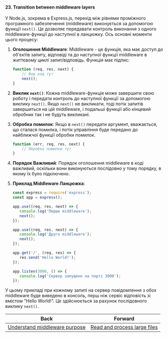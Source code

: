 #### 23. Transition between middleware layers

У Node.js, зокрема в Express.js, перехід між рівнями проміжного програмного забезпечення (middleware) виконується за допомогою функції `next()`. Це дозволяє передавати контроль виконання з одного middleware-функції до наступної в ланцюжку. Ось основні моменти цього процесу:

1. **Оголошення Middleware**: Middleware - це функція, яка має доступ до об'єктів запиту, відповіді та до наступної функції middleware в життєвому циклі запит/відповідь. Функція має підпис: 

   ```javascript
   function (req, res, next) {
       // Ваш код тут
       next();
   }
   ```

2. **Виклик `next()`**: Кожна middleware-функція може завершити свою роботу і передати контроль до наступної функції за допомогою виклику `next()`. Якщо `next()` не викликати, тоді потік запитів завершиться на цій middleware, і подальші функції або кінцевий обробник так і не будуть викликані.

3. **Обробка помилок**: Якщо в `next()` передати аргумент, вважається, що сталася помилка, і потік управління буде передано до найближчої функції обробки помилок. 

   ```javascript
   function (err, req, res, next) {
       // Обробка помилки тут
   }
   ```

4. **Порядок Важливий**: Порядок оголошення middleware в коді важливий, оскільки вони виконуються послідовно у тому порядку, в якому їх було підключено.

5. **Приклад Middleware Ланцюжка**:

   ```javascript
   const express = require('express');
   const app = express();

   app.use((req, res, next) => {
      console.log('Перше middleware');
      next();
   });

   app.use((req, res, next) => {
      console.log('Друге middleware');
      next();
   });

   app.get('/', (req, res) => {
      res.send('Hello World!');
   });

   app.listen(3000, () => {
      console.log('Сервер запущено на порті 3000');
   });
   ```

У цьому прикладі при кожному запиті на сервер повідомлення з обох middleware буде виведено в консоль, перш ніж сервіс відповість зі вмістом "Hello World!". Це здійснюється за рахунок послідовного виклику `next()`.

| Back | Forward |
|---|---|
| [Understand middleware purpose](/ua/junior/nodejs/understand-middleware-purpose.md)  | [Read and process large files](/ua/junior/nodejs/read-massive-data-sets.md) |